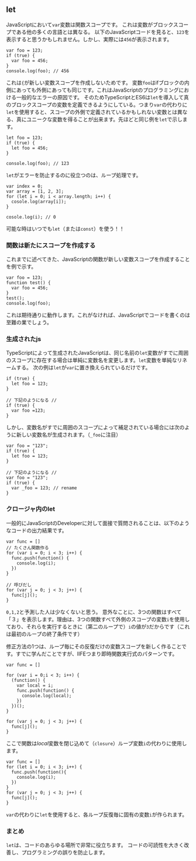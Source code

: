## let
JavaScriptにおいて`var`変数は関数スコープです。
これは変数がブロックスコープである他の多くの言語とは異なる。
以下のJavaScriptコードを見ると、`123`を表示すると思うかもしれません。しかし、実際には`456`が表示されます。
```
var foo = 123;
if (true) {
  var foo = 456;
}
console.log(foo); // 456
```
これは`{`が新しい変数スコープを作成しないためです。
変数`foo`はifブロックの内側にあっても外側にあっても同じです。これはJavaScriptのプログラミングにおける一般的なエラーの原因です。
そのためTypeScriptとES6は`let`を導入して真のブロックスコープの変数を定義できるようにしている。つまり`var`の代わりに`let`を使用すると、スコープの外側で定義されているかもしれない変数とは異なる、真にユニークな変数を得ることが出来ます。先ほどと同じ例を`let`で示します。
```
let foo = 123;
if (true) {
  let foo = 456;
}

console.log(foo); // 123
```
`let`がエラーを防止するのに役立つのは、ループ処理です。
```
var index = 0;
var array = [1, 2, 3];
for (let i = 0; i < array.length; i++) {
  cosole.log(array[i]);
}

cosole.log(i); // 0
```
可能な時はいつでも`let`（または`const`）を使う！！

### 関数は新たにスコープを作成する
これまでに述べてきた、JavaScriptの関数が新しい変数スコープを作成することを例で示す。
```
var foo = 123;
function test() {
  var foo = 456;
}
test();
console.log(foo);
```
これは期待通りに動作します。これがなければ、JavaScriptでコードを書くのは至難の業でしょう。

### 生成されたjs
TypeScriptによって生成されたJavaScriptは、同じ名前の`let`変数がすでに周囲のスコープに存在する場合は単純に変数名を変更します。`let`変数を単純なリネームする。
次の例は`let`が`var`に置き換えられているだけです。
```
if (true) {
  let foo = 123;
}

// 下記のようになる //
if (true) {
  var foo =123;
}
```
しかし、変数名がすでに周囲のスコープによって補足されている場合には次のように新しい変数名が生成されます。（`_foo`に注目）
```
var foo = "123";
if (true) {
  let foo = 123;
}

// 下記のようになる //
var foo = "123";
if (true) {
  var _foo = 123; // rename
}
```
### クロージャ内のlet
一般的にJavaScriptのDeveloperに対して面接で質問されることは、以下のようなコードの出力結果です。
```
var func = []
// たくさん関数作る
for (var i = 0; i < 3; i++) {
  func.push(function() {
    console.log(i);
  })
}

// 呼びだし
for (var j = 0; j < 3; j++) {
  func[j]();
}
```
`0,1,2`と予測した人は少なくないと思う。
意外なことに、3つの関数はすべて「３」を表示します。理由は、3つの関数すべて外側のスコープの変数`i`を使用しており、それらを実行するときに（第二のループで）`i`の値が`3`だからです（これは最初のループの終了条件です）

修正方法の1つは、ループ毎にその反復だけの変数スコープを新しく作ることです。すでに学んだことですが、IIFEつまり即時関数実行式のパターンです。
```
var func = []

for (var i = 0;i < 3; i++) {
  (function() {
    var local = i;
    func.push(function() {
      console.log(local);
    })
  })();
}

for (var j = 0; j < 3; j++) {
  func[j]();
}
```
ここで関数は*local*変数を閉じ込めて（`closure`）ループ変数`i`の代わりに使用します。
```
var func = []
for (let i = 0; i < 3; i++) {
  func.push(function(){
    console.log(i);
  })
}
for (var j = 0; j < 3; j++) {
  func[j]();
}
```
`var`の代わりに`let`を使用すると、各ループ反復毎に固有の変数`i`が作られます。

### まとめ
`let`は、コードのあらゆる場所で非常に役立ちます。
コードの可読性を大きく改善し、プログラミングの誤りを防止します。
